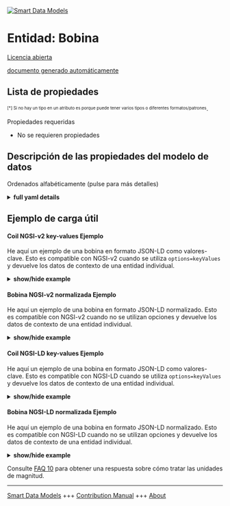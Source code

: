 <!-- 10-Header -->  
[![Smart Data Models](https://smartdatamodels.org/wp-content/uploads/2022/01/SmartDataModels_logo.png "Logo")](https://smartdatamodels.org)  
Entidad: Bobina  
===============<!-- /10-Header -->  
<!-- 15-License -->  
[Licencia abierta](https://github.com/smart-data-models//dataModel.S4BLDG/blob/master/Coil/LICENSE.md)  
[documento generado automáticamente](https://docs.google.com/presentation/d/e/2PACX-1vTs-Ng5dIAwkg91oTTUdt8ua7woBXhPnwavZ0FxgR8BsAI_Ek3C5q97Nd94HS8KhP-r_quD4H0fgyt3/pub?start=false&loop=false&delayms=3000#slide=id.gb715ace035_0_60)  
<!-- /15-License -->  
<!-- 20-Description -->  
<!-- /20-Description -->  
<!-- 30-PropertiesList -->  

## Lista de propiedades  

<sup><sub>[*] Si no hay un tipo en un atributo es porque puede tener varios tipos o diferentes formatos/patrones</sub></sup>.  
<!-- /30-PropertiesList -->  
<!-- 35-RequiredProperties -->  
Propiedades requeridas  
- No se requieren propiedades  <!-- /35-RequiredProperties -->  
<!-- 40-RequiredProperties -->  
<!-- /40-RequiredProperties -->  
<!-- 50-DataModelHeader -->  
## Descripción de las propiedades del modelo de datos  
Ordenados alfabéticamente (pulse para más detalles)  
<!-- /50-DataModelHeader -->  
<!-- 60-ModelYaml -->  
<details><summary><strong>full yaml details</strong></summary>    
```yaml  
Coil:    
  description: 'A coil is a device used to provide heat transfer between non-mixing media. A common example is a cooling coil, which utilizes a finned coil in which circulates chilled water, antifreeze, or refrigerant that is used to remove heat from air moving across the surface of the coil. A coil may be used either for heating or cooling purposes by placing a series of tubes (the coil) carrying a heating or cooling fluid into an airstream. The coil may be constructed from tubes bundled in a serpentine form or from finned tubes that give a extended heat transfer surface.  Coils may also be used for non-airflow cases such as embedded in a floor slab.'    
  properties:    
    address:    
      description: The mailing address    
      properties:    
        addressCountry:    
          description: 'Property. The country. For example, Spain. Model:''https://schema.org/addressCountry'''    
          type: string    
        addressLocality:    
          description: 'Property. The locality in which the street address is, and which is in the region. Model:''https://schema.org/addressLocality'''    
          type: string    
        addressRegion:    
          description: 'Property. The region in which the locality is, and which is in the country. Model:''https://schema.org/addressRegion'''    
          type: string    
        district:    
          description: 'A district is a type of administrative division that, in some countries, is managed by the local government.'    
          type: string    
        postOfficeBoxNumber:    
          description: 'Property. The post office box number for PO box addresses. For example, 03578. Model:''https://schema.org/postOfficeBoxNumber'''    
          type: string    
        postalCode:    
          description: 'Property. The postal code. For example, 24004. Model:''https://schema.org/https://schema.org/postalCode'''    
          type: string    
        streetAddress:    
          description: 'Property. The street address. Model:''https://schema.org/streetAddress'''    
          type: string    
        streetNr:    
          description: Number identifying a specific property on a public street.    
          type: string    
      type: object    
      x-ngsi:    
        model: https://schema.org/address    
        type: Property    
    airFlowRateMax:    
      $id: https://smart-data-models.github.com/dataModel.SAREF/Measurement    
      derivedFrom: "https://saref.etsi.org/core/v3.1.1/#saref:Measurement"    
      description: Property. Maximum allowable air flow rate. Usually measured in m3/s.    
      license: https://opensource.org/licenses/BSD-3-Clause    
      properties: &coil_-_properties_-_airflowratemin_-_properties    
        observedAt:    
          description: Property. A relationship stating the timestamp of an entity (e.g. a measurement).    
          format: date-time    
          type: string    
        unitCode:    
          description: Property. A relationship identifying the unit of measure used for a certain entity.    
          type: string    
        value:    
          description: 'Property. A relationship defining the value of a certain property, e.g., energy or power. Note that, even if numeric values are expected to enable reasoning, measurement values could use other datatypes.'    
          type: number    
      title: Smart data models - Measurement schema    
      type: object    
      x-ngsi:    
        type: Property    
    airFlowRateMin:    
      $id: https://smart-data-models.github.com/dataModel.SAREF/Measurement    
      derivedFrom: "https://saref.etsi.org/core/v3.1.1/#saref:Measurement"    
      description: Property. Minimum allowable air flow rate. Usually measured in m3/s.    
      license: https://opensource.org/licenses/BSD-3-Clause    
      properties: *coil_-_properties_-_airflowratemin_-_properties    
      title: Smart data models - Measurement schema    
      type: object    
      x-ngsi:    
        type: Property    
    alternateName:    
      description: An alternative name for this item    
      type: string    
      x-ngsi:    
        type: Property    
    areaServed:    
      description: The geographic area where a service or offered item is provided    
      type: string    
      x-ngsi:    
        model: https://schema.org/Text    
        type: Property    
    dataProvider:    
      description: A sequence of characters identifying the provider of the harmonised data entity.    
      type: string    
      x-ngsi:    
        type: Property    
    dateCreated:    
      description: Entity creation timestamp. This will usually be allocated by the storage platform.    
      format: date-time    
      type: string    
      x-ngsi:    
        type: Property    
    dateModified:    
      description: Timestamp of the last modification of the entity. This will usually be allocated by the storage platform.    
      format: date-time    
      type: string    
      x-ngsi:    
        type: Property    
    description:    
      description: A description of this item    
      type: string    
      x-ngsi:    
        type: Property    
    hasManufacturer:    
      description: 'Property. A relationship identifying the manufacturer of an entity (e.g., device). The value is expected to be a string or a string with language tag.'    
      type: string    
      x-ngsi:    
        type: Property    
    hasModel:    
      description: 'Property. A relationship identifying the model of an entity (e.g., device). The value is expected to be a string or a string with language tag.'    
      type: string    
      x-ngsi:    
        type: Property    
    id:    
      anyOf: &coil_-_properties_-_iscontainedinbuildingspace_-_anyof    
        - description: Property. Identifier format of any NGSI entity    
          maxLength: 256    
          minLength: 1    
          pattern: ^[\w\-\.\{\}\$\+\*\[\]`|~^@!,:\\]+$    
          type: string    
        - description: Property. Identifier format of any NGSI entity    
          format: uri    
          type: string    
      description: Unique identifier of the entity    
      x-ngsi:    
        type: Property    
    isContainedInBuildingSpace:    
      anyOf: *coil_-_properties_-_iscontainedinbuildingspace_-_anyof    
      description: Relationship. An entity used to define the physical spaces of the building. A building space contains devices or building objects. (BuildingSpace)    
      x-ngsi:    
        type: Property    
    isContainedInPhysicalObject:    
      anyOf: *coil_-_properties_-_iscontainedinbuildingspace_-_anyof    
      description: Relationship. Any Object that has a proper space region.  (Definition extracted from DUL ontology) (PhysicalObject)    
      x-ngsi:    
        type: Property    
    isSubSystemOf:    
      description: Relationship. A reference to a system(s) that this Physical Object is part of.    
      items:    
        anyOf: *coil_-_properties_-_iscontainedinbuildingspace_-_anyof    
        description: Property. Unique identifier of the entity    
      type: array    
      x-ngsi:    
        type: Relationship    
    location:    
      description: 'Geojson reference to the item. It can be Point, LineString, Polygon, MultiPoint, MultiLineString or MultiPolygon'    
      oneOf:    
        - description: GeoProperty. Geojson reference to the item. Point    
          properties:    
            bbox:    
              items:    
                type: number    
              minItems: 4    
              type: array    
            coordinates:    
              items:    
                type: number    
              minItems: 2    
              type: array    
            type:    
              enum:    
                - Point    
              type: string    
          required:    
            - type    
            - coordinates    
          title: GeoJSON Point    
          type: object    
        - description: GeoProperty. Geojson reference to the item. LineString    
          properties:    
            bbox:    
              items:    
                type: number    
              minItems: 4    
              type: array    
            coordinates:    
              items:    
                items:    
                  type: number    
                minItems: 2    
                type: array    
              minItems: 2    
              type: array    
            type:    
              enum:    
                - LineString    
              type: string    
          required:    
            - type    
            - coordinates    
          title: GeoJSON LineString    
          type: object    
        - description: GeoProperty. Geojson reference to the item. Polygon    
          properties:    
            bbox:    
              items:    
                type: number    
              minItems: 4    
              type: array    
            coordinates:    
              items:    
                items:    
                  items:    
                    type: number    
                  minItems: 2    
                  type: array    
                minItems: 4    
                type: array    
              type: array    
            type:    
              enum:    
                - Polygon    
              type: string    
          required:    
            - type    
            - coordinates    
          title: GeoJSON Polygon    
          type: object    
        - description: GeoProperty. Geojson reference to the item. MultiPoint    
          properties:    
            bbox:    
              items:    
                type: number    
              minItems: 4    
              type: array    
            coordinates:    
              items:    
                items:    
                  type: number    
                minItems: 2    
                type: array    
              type: array    
            type:    
              enum:    
                - MultiPoint    
              type: string    
          required:    
            - type    
            - coordinates    
          title: GeoJSON MultiPoint    
          type: object    
        - description: GeoProperty. Geojson reference to the item. MultiLineString    
          properties:    
            bbox:    
              items:    
                type: number    
              minItems: 4    
              type: array    
            coordinates:    
              items:    
                items:    
                  items:    
                    type: number    
                  minItems: 2    
                  type: array    
                minItems: 2    
                type: array    
              type: array    
            type:    
              enum:    
                - MultiLineString    
              type: string    
          required:    
            - type    
            - coordinates    
          title: GeoJSON MultiLineString    
          type: object    
        - description: GeoProperty. Geojson reference to the item. MultiLineString    
          properties:    
            bbox:    
              items:    
                type: number    
              minItems: 4    
              type: array    
            coordinates:    
              items:    
                items:    
                  items:    
                    items:    
                      type: number    
                    minItems: 2    
                    type: array    
                  minItems: 4    
                  type: array    
                type: array    
              type: array    
            type:    
              enum:    
                - MultiPolygon    
              type: string    
          required:    
            - type    
            - coordinates    
          title: GeoJSON MultiPolygon    
          type: object    
      x-ngsi:    
        type: GeoProperty    
    name:    
      description: The name of this item.    
      type: string    
      x-ngsi:    
        type: Property    
    nominalLatentCapacity:    
      $id: https://smart-data-models.github.com/dataModel.SAREF/Measurement    
      derivedFrom: "https://saref.etsi.org/core/v3.1.1/#saref:Measurement"    
      description: 'Property. Nominal latent capacity. Usually measured in Watts (W, J/s).'    
      license: https://opensource.org/licenses/BSD-3-Clause    
      properties: *coil_-_properties_-_airflowratemin_-_properties    
      title: Smart data models - Measurement schema    
      type: object    
      x-ngsi:    
        type: Property    
    nominalSensibleCapacity:    
      $id: https://smart-data-models.github.com/dataModel.SAREF/Measurement    
      derivedFrom: "https://saref.etsi.org/core/v3.1.1/#saref:Measurement"    
      description: 'Property. Nominal sensible capacity. Usually measured in Watts (W, J/s).'    
      license: https://opensource.org/licenses/BSD-3-Clause    
      properties: *coil_-_properties_-_airflowratemin_-_properties    
      title: Smart data models - Measurement schema    
      type: object    
      x-ngsi:    
        type: Property    
    nominalUa:    
      $id: https://smart-data-models.github.com/dataModel.SAREF/Measurement    
      derivedFrom: "https://saref.etsi.org/core/v3.1.1/#saref:Measurement"    
      description: Property. Nominal UA value.    
      license: https://opensource.org/licenses/BSD-3-Clause    
      properties: *coil_-_properties_-_airflowratemin_-_properties    
      title: Smart data models - Measurement schema    
      type: object    
      x-ngsi:    
        type: Property    
    operationMode:    
      description: Property. Operation mode of this coil.    
      enum:    
        - cooling    
        - heating    
      type: string    
      x-ngsi:    
        type: Property    
    operationTemperatureMax:    
      $id: https://smart-data-models.github.com/dataModel.SAREF/Measurement    
      derivedFrom: "https://saref.etsi.org/core/v3.1.1/#saref:Measurement"    
      description: 'Property. Allowable operation ambient (air, fluid) temperature range. Usually measured in degrees Kelvin (K).'    
      license: https://opensource.org/licenses/BSD-3-Clause    
      properties: *coil_-_properties_-_airflowratemin_-_properties    
      title: Smart data models - Measurement schema    
      type: object    
      x-ngsi:    
        type: Property    
    operationTemperatureMin:    
      $id: https://smart-data-models.github.com/dataModel.SAREF/Measurement    
      derivedFrom: "https://saref.etsi.org/core/v3.1.1/#saref:Measurement"    
      description: 'Property. Allowable operation ambient (air, fluid) temperature range. Usually measured in degrees Kelvin (K).'    
      license: https://opensource.org/licenses/BSD-3-Clause    
      properties: *coil_-_properties_-_airflowratemin_-_properties    
      title: Smart data models - Measurement schema    
      type: object    
      x-ngsi:    
        type: Property    
    owner:    
      description: A List containing a JSON encoded sequence of characters referencing the unique Ids of the owner(s)    
      items:    
        anyOf: *coil_-_properties_-_iscontainedinbuildingspace_-_anyof    
        description: Property. Unique identifier of the entity    
      type: array    
      x-ngsi:    
        type: Property    
    placementType:    
      description: Property. Indicates how the device is designed to be placed.    
      type: string    
      x-ngsi:    
        type: Property    
    seeAlso:    
      description: list of uri pointing to additional resources about the item    
      oneOf:    
        - items:    
            format: uri    
            type: string    
          minItems: 1    
          type: array    
        - format: uri    
          type: string    
      x-ngsi:    
        type: Property    
    source:    
      description: 'A sequence of characters giving the original source of the entity data as a URL. Recommended to be the fully qualified domain name of the source provider, or the URL to the source object.'    
      type: string    
      x-ngsi:    
        type: Property    
    type:    
      description: Property. It must be equal to `Coil`.    
      enum:    
        - Coil    
      type: string    
      x-ngsi:    
        type: Property    
  required:    
    - id    
    - type    
  type: object    
  x-derived-from: "https://saref.etsi.org/saref4bldg/v1.1.2/#s4bldg:Coil"    
  x-disclaimer: 'Redistribution and use in source and binary forms, with or without modification, are permitted  provided that the license conditions are met. Copyleft (c) 2022 Contributors to Smart Data Models Program'    
  x-license-url: https://github.com/smart-data-models/dataModel.S4BLDG/blob/master/Coil/LICENSE.md    
  x-model-schema: https://smart-data-models.github.com/dataModel.SAREF4BLDG/Coil/schema.json    
  x-model-tags: SAREF Coil SMART DATA MODELS    
  x-version: 0.0.2    
```  
</details>    
<!-- /60-ModelYaml -->  
<!-- 70-MiddleNotes -->  
<!-- /70-MiddleNotes -->  
<!-- 80-Examples -->  
## Ejemplo de carga útil  
#### Coil NGSI-v2 key-values Ejemplo  
He aquí un ejemplo de una bobina en formato JSON-LD como valores-clave. Esto es compatible con NGSI-v2 cuando se utiliza `options=keyValues` y devuelve los datos de contexto de una entidad individual.  
<details><summary><strong>show/hide example</strong></summary>    
```json  
{  
  "id": "urn:ngsi-ld:Coil:180d0665-9242-42c6-b336-d7edcf8fc3b5",  
  "type": "Coil",  
  "airFlowRateMax": 0.22332143818011307,  
  "airFlowRateMin": 0.6369516028350278,  
  "nominalLatentCapacity": 0.9394595315602638,  
  "nominalSensibleCapacity": {  
    "type": 0.8014808985276609,  
    "nominalUa": 0.3738979404823001,  
    "operationMode": "cooling",  
    "operationTemperatureMax": 0.7510713399220631,  
    "operationTemperatureMin": 0.8674252304724047,  
    "placementType": "Money Market Account",  
    "isContainedInBuildingSpace": "urn:ngsi-ld:BuildingSpace:c562a0a7-6355-46a0-a528-ebeea1b5af39",  
    "isContainedInPhysicalObject": "urn:ngsi-ld:PhysicalObject:7d4df444-5662-45c4-81e8-28dd9e2ab52e",  
    "isSubSystemOf": [  
      "urn:ngsi-ld:System:98486c90-52da-48cf-af50-69449370e3b9",  
      "urn:ngsi-ld:System:afe412c8-8366-4eb1-b834-dc68c1e3d828",  
      "urn:ngsi-ld:System:b851de9e-48bd-4363-9d01-b17ab9469aea"  
    ],  
    "hasManufacturer": "Coil Company Inc.",  
    "hasModel": "Coil 0.1.2",  
    "dateCreated": "2023-01-25T23:02:47Z",  
    "dateModified": "2023-01-26T14:02:17Z",  
    "source": "Import",  
    "name": "Coil",  
    "alternateName": "Coil type 2",  
    "description": "Coil of limited Coil types",  
    "dataProvider": "IFC file"  
  }  
```  
</details>  
#### Bobina NGSI-v2 normalizada Ejemplo  
He aquí un ejemplo de una bobina en formato JSON-LD normalizado. Esto es compatible con NGSI-v2 cuando no se utilizan opciones y devuelve los datos de contexto de una entidad individual.  
<details><summary><strong>show/hide example</strong></summary>    
```json  
{  
  "id": "urn:ngsi-ld:Coil:13d40aef-8b95-4cb2-af1e-483e4c874941",  
  "type": "Coil",  
  "airFlowRateMax": {  
    "type": "Measurement",  
    "value": 0.6477373611080879  
  },  
  "airFlowRateMin": {  
    "type": "Measurement",  
    "value": 0.1367768463223733  
  },  
  "nominalLatentCapacity": {  
    "type": "Measurement",  
    "value": 0.6823953079495582  
  },  
  "nominalSensibleCapacity": {  
    "type": "Measurement",  
    "value": 0.9661532549311025  
  },  
  "nominalUa": {  
    "type": "Measurement",  
    "value": 0.5711236580496344  
  },  
  "operationMode": {  
    "type": "CoilOperationMode",  
    "value": "cooling"  
  },  
  "operationTemperatureMax": {  
    "type": "Measurement",  
    "value": 0.5575891151602635  
  },  
  "operationTemperatureMin": {  
    "type": "Measurement",  
    "value": 0.8396275897283132  
  },  
  "placementType": {  
    "type": "Text",  
    "value": "Buckinghamshire"  
  },  
  "isContainedInBuildingSpace": {  
    "type": "Relationship",  
    "value": "urn:ngsi-ld:BuildingSpace:1070b255-7508-4019-ba0a-1ce8a03cf3b1"  
  },  
  "isContainedInPhysicalObject": {  
    "type": "Relationship",  
    "value": "urn:ngsi-ld:PhysicalObject:cef12274-adeb-41a5-aec1-8e254593bb26"  
  },  
  "isSubSystemOf": {  
    "type": "array",  
    "value": [  
      {  
        "type": "Relationship",  
        "value": "urn:ngsi-ld:System:65b917e6-ec39-4e2e-bce1-a52a52c176bc"  
      },  
      {  
        "type": "Relationship",  
        "value": "urn:ngsi-ld:System:61834f7f-655f-47f1-828c-755a25e7b026"  
      },  
      {  
        "type": "Relationship",  
        "value": "urn:ngsi-ld:System:ab77fbe9-a323-477c-81bf-a9923abdf8ea"  
      }  
    ]  
  },  
  "hasManufacturer": {  
    "type": "Text",  
    "value": "Coil Company Inc."  
  },  
  "hasModel": {  
    "type": "Text",  
    "value": "Coil 0.1.2"  
  },  
  "dateCreated": {  
    "type": "DateTime",  
    "value": "2023-01-26T04:03:32.1629228+01:00"  
  },  
  "dateModified": {  
    "type": "DateTime",  
    "value": "2023-01-25T16:59:28.4436033+01:00"  
  },  
  "source": {  
    "type": "Text",  
    "value": "Import"  
  },  
  "name": {  
    "type": "Text",  
    "value": "Coil"  
  },  
  "alternateName": {  
    "type": "Text",  
    "value": "Coil type 2"  
  },  
  "description": {  
    "type": "Text",  
    "value": "Coil of limited Coil types"  
  },  
  "dataProvider": {  
    "type": "Text",  
    "value": "IFC file"  
  }  
}  
```  
</details>  
#### Coil NGSI-LD key-values Ejemplo  
He aquí un ejemplo de una bobina en formato JSON-LD como valores-clave. Esto es compatible con NGSI-LD cuando se utiliza `options=keyValues` y devuelve los datos de contexto de una entidad individual.  
<details><summary><strong>show/hide example</strong></summary>    
```json  
{  
  "id": "urn:ngsi-ld:Coil:180d0665-9242-42c6-b336-d7edcf8fc3b5",  
  "type": "Coil",  
  "airFlowRateMax": 0.22332143818011307,  
  "airFlowRateMin": 0.6369516028350278,  
  "nominalLatentCapacity": 0.9394595315602638,  
  "nominalSensibleCapacity": {  
    "type": 0.8014808985276609,  
    "nominalUa": 0.3738979404823001,  
    "operationMode": "cooling",  
    "operationTemperatureMax": 0.7510713399220631,  
    "operationTemperatureMin": 0.8674252304724047,  
    "placementType": "Money Market Account",  
    "isContainedInBuildingSpace": "urn:ngsi-ld:BuildingSpace:c562a0a7-6355-46a0-a528-ebeea1b5af39",  
    "isContainedInPhysicalObject": "urn:ngsi-ld:PhysicalObject:7d4df444-5662-45c4-81e8-28dd9e2ab52e",  
    "isSubSystemOf": [  
      "urn:ngsi-ld:System:98486c90-52da-48cf-af50-69449370e3b9",  
      "urn:ngsi-ld:System:afe412c8-8366-4eb1-b834-dc68c1e3d828",  
      "urn:ngsi-ld:System:b851de9e-48bd-4363-9d01-b17ab9469aea"  
    ],  
    "hasManufacturer": "Coil Company Inc.",  
    "hasModel": "Coil 0.1.2",  
    "dateCreated": "2023-01-25T23:02:47Z",  
    "dateModified": "2023-01-26T14:02:17Z",  
    "source": "Import",  
    "name": "Coil",  
    "alternateName": "Coil type 2",  
    "description": "Coil of limited Coil types",  
    "dataProvider": "IFC file",  
    "@context": [  
      "https://raw.githubusercontent.com/smart-data-models/incubated/master/SAREF/context.jsonld",  
      "https://uri.etsi.org/ngsi-ld/v1/ngsi-ld-core-context.jsonld"  
    ]  
  }  
```  
</details>  
#### Bobina NGSI-LD normalizada Ejemplo  
He aquí un ejemplo de una bobina en formato JSON-LD normalizado. Esto es compatible con NGSI-LD cuando no se utilizan opciones y devuelve los datos de contexto de una entidad individual.  
<details><summary><strong>show/hide example</strong></summary>    
```json  
{  
  "id": "urn:ngsi-ld:Coil:fcc6fa4b-fa43-42de-af7d-c8be6efda789",  
  "type": "Coil",  
  "airFlowRateMax": {  
    "type": "Property",  
    "unitCode": "m3/s",  
    "observedAt": "2023-01-25T22:00:31Z",  
    "value": 0.461404719601072  
  },  
  "airFlowRateMin": {  
    "type": "Property",  
    "unitCode": "m3/s",  
    "observedAt": "2023-01-26T12:18:55Z",  
    "value": 0.3100905584892091  
  },  
  "nominalLatentCapacity": {  
    "type": "Property",  
    "unitCode": "J/s",  
    "observedAt": "2023-01-25T15:57:00Z",  
    "value": 0.0859276056343462  
  },  
  "nominalSensibleCapacity": {  
    "type": "Property",  
    "unitCode": "J/s",  
    "observedAt": "2023-01-25T15:07:49Z",  
    "value": 0.9959034840230547  
  },  
  "nominalUa": {  
    "type": "Property",  
    "unitCode": "NA",  
    "observedAt": "2023-01-25T16:07:27Z",  
    "value": 0.03766746157415857  
  },  
  "operationMode": {  
    "type": "Property",  
    "value": "cooling"  
  },  
  "operationTemperatureMax": {  
    "type": "Property",  
    "unitCode": "K",  
    "observedAt": "2023-01-25T15:22:24Z",  
    "value": 0.18992025947801072  
  },  
  "operationTemperatureMin": {  
    "type": "Property",  
    "unitCode": "K",  
    "observedAt": "2023-01-26T07:51:42Z",  
    "value": 0.6342100760763256  
  },  
  "placementType": {  
    "type": "Property",  
    "value": "SQL"  
  },  
  "isContainedInBuildingSpace": {  
    "type": "Relationship",  
    "object": "urn:ngsi-ld:BuildingSpace:61d397a1-954d-40ec-a4cc-cba2c10a07ca"  
  },  
  "isContainedInPhysicalObject": {  
    "type": "Relationship",  
    "object": "urn:ngsi-ld:PhysicalObject:ee042545-32fa-4adb-97e1-5007ccabcd63"  
  },  
  "isSubSystemOf": [  
    {  
      "type": "Relationship",  
      "object": "urn:ngsi-ld:System:cab59172-6cb8-443e-94b8-b6270aaa5e60"  
    },  
    {  
      "type": "Relationship",  
      "object": "urn:ngsi-ld:System:73b9f71e-63bb-49bf-96ef-f6f4922f4245"  
    },  
    {  
      "type": "Relationship",  
      "object": "urn:ngsi-ld:System:7607ea00-30f7-4271-a0f3-c0b1755be875"  
    }  
  ],  
  "hasManufacturer": {  
    "type": "Property",  
    "value": "Coil Company Inc."  
  },  
  "hasModel": {  
    "type": "Property",  
    "value": "Coil 0.1.2"  
  },  
  "dateCreated": {  
    "type": "Property",  
    "value": "2023-01-26T04:20:07Z"  
  },  
  "dateModified": {  
    "type": "Property",  
    "value": "2023-01-25T16:46:30Z"  
  },  
  "source": {  
    "type": "Property",  
    "value": "Import"  
  },  
  "name": {  
    "type": "Property",  
    "value": "Coil"  
  },  
  "alternateName": {  
    "type": "Property",  
    "value": "Coil type 2"  
  },  
  "description": {  
    "type": "Property",  
    "value": "Coil of limited Coil types"  
  },  
  "dataProvider": {  
    "type": "Property",  
    "value": "IFC file"  
  },  
  "@context": [  
    "https://raw.githubusercontent.com/smart-data-models/incubated/master/SAREF/context.jsonld",  
    "https://uri.etsi.org/ngsi-ld/v1/ngsi-ld-core-context.jsonld"  
  ]  
}  
```  
</details><!-- /80-Examples -->  
<!-- 90-FooterNotes -->  
<!-- /90-FooterNotes -->  
<!-- 95-Units -->  
Consulte [FAQ 10](https://smartdatamodels.org/index.php/faqs/) para obtener una respuesta sobre cómo tratar las unidades de magnitud.  
<!-- /95-Units -->  
<!-- 97-LastFooter -->  
---  
[Smart Data Models](https://smartdatamodels.org) +++ [Contribution Manual](https://bit.ly/contribution_manual) +++ [About](https://bit.ly/Introduction_SDM)<!-- /97-LastFooter -->  
